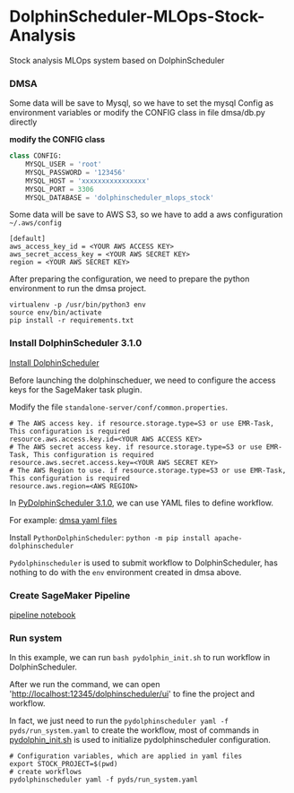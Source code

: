# DolphinScheduler-MLOps-Stock-Analysis
Stock analysis MLOps system based on DolphinScheduler

### DMSA

Some data will be save to Mysql, so we have to set the mysql Config as environment variables or modify the CONFIG class in file dmsa/db.py directly

**modify the CONFIG class**

```python
class CONFIG:
    MYSQL_USER = 'root'
    MYSQL_PASSWORD = '123456'
    MYSQL_HOST = 'xxxxxxxxxxxxxxxx'
    MYSQL_PORT = 3306
    MYSQL_DATABASE = 'dolphinscheduler_mlops_stock'

```

Some data will be save to AWS S3, so we have to add a aws configuration `~/.aws/config`

```
[default]
aws_access_key_id = <YOUR AWS ACCESS KEY> 
aws_secret_access_key = <YOUR AWS SECRET KEY>
region = <YOUR AWS SECRET KEY>
```

After preparing the configuration, we need to prepare the python environment to run the dmsa project.

```shell
virtualenv -p /usr/bin/python3 env
source env/bin/activate
pip install -r requirements.txt
```


### Install DolphinScheduler 3.1.0

[Install DolphinScheduler](https://dolphinscheduler.apache.org/en-us/docs/latest/user_doc/guide/installation/standalone.html)


Before launching the dolphinscheduer, we need to configure the access keys for the SageMaker task plugin. 

Modify the file `standalone-server/conf/common.properties`.

```
# The AWS access key. if resource.storage.type=S3 or use EMR-Task, This configuration is required 
resource.aws.access.key.id=<YOUR AWS ACCESS KEY> 
# The AWS secret access key. if resource.storage.type=S3 or use EMR-Task, This configuration is required 
resource.aws.secret.access.key=<YOUR AWS SECRET KEY>
# The AWS Region to use. if resource.storage.type=S3 or use EMR-Task, This configuration is required 
resource.aws.region=<AWS REGION>
```

In [PyDolphinScheduler 3.1.0](https://dolphinscheduler.apache.org/python/3.1.0/tutorial.html), we can use YAML files to define workflow.

For example: [dmsa yaml files](pyds)

Install `PythonDolphinScheduler`: `python -m pip install apache-dolphinscheduler`

`Pydolphinscheduler` is used to submit workflow to DolphinScheduler, has nothing to do with the `env` environment created in dmsa above.


### Create SageMaker Pipeline

[pipeline notebook](./pydolphin_stock.ipynb)


### Run system


In this example, we can run `bash pydolphin_init.sh` to run workflow in DolphinScheduler.

After we run the command, we can open '[http://localhost:12345/dolphinscheduler/ui](http://localhost:12345/dolphinscheduler/ui)' to fine the project and workflow.


In fact, we just need to run the `pydolphinscheduler yaml -f pyds/run_system.yaml` to create the workflow, most of commands in [pydolphin_init.sh](./pydolphin_init.sh) is used to initialize pydolphinscheduler configuration.


```shell
# Configuration variables, which are applied in yaml files
export STOCK_PROJECT=$(pwd)
# create workflows
pydolphinscheduler yaml -f pyds/run_system.yaml
```
